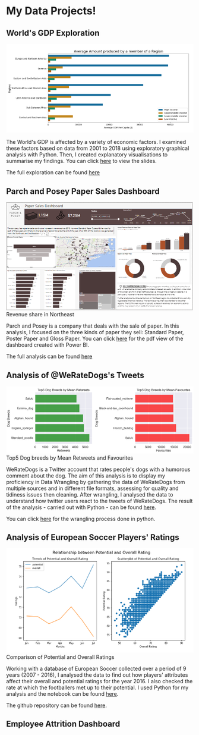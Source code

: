 
# My Data Projects!

## World's GDP Exploration

<img src="images/Average_GDP.png?raw=true"/>

The World's GDP is affected by a variety of economic factors. I examined these factors based on data from 2001 to 2018 using exploratory graphical analysis with Python. Then, I created explanatory visualisations to summarise my findings. You can click [here](/Project1/World_GDP_Presentation.slides.html) to view the slides. 

The full exploration can be found [here](/Project1/World_GDP_Analysis_code.html)


## Parch and Posey Paper Sales Dashboard

<img src="images/P&P_northeast.png?raw=true"/>
Revenue share in Northeast

Parch and Posey is a company that deals with the sale of paper. In this analysis, I focused on the three kinds of paper they sell: Standard Paper, Poster Paper and Gloss Paper. You can click [here](/pdf/Sales_dashboard_P&P_10.pdf) for the pdf view of the dashboard created with Power BI. 

The full analysis can be found [here](https://github.com/Hassanat-Awodipe/Power_BI--Parch_and_Posey_Sales_Data)


## Analysis of @WeRateDogs's Tweets

<img src="images/retweet_fav_dogs.png?raw=true"/>
Top5 Dog breeds by Mean Retweets and Favourites

WeRateDogs is a Twitter account that rates people's dogs with a humorous comment about the dog. The aim of this analysis is to display my proficiency in Data Wrangling by gathering the data of WeRateDogs from multiple sources and in different file formats, assessing for quality and tidiness issues then cleaning. After wrangling, I analysed the data to understand how twitter users react to the tweets of WeRateDogs. The result of the analysis - carried out with Python - can be found [here](/Project2/Analysis_of_WeRateDogs_Tweet-Report.html). 

You can click [here](/Project2/Analysis_of_WeRateDogs_Tweet_Code.html) for the wrangling process done in python. 


## Analysis of European Soccer Players' Ratings

<img src="images/ratings.png?raw=true"/>
Comparison of Potential and Overall Ratings

Working with a database of European Soccer collected over a period of 9 years (2007 - 2016), I analysed the data to find out how players' attributes affect their overall and potential ratings for the year 2016. I also checked the rate at which the footballers met up to their potential. I used Python for my analysis and the notebook can be found [here](/Project3/Analysis_of_Football_Players_Rating_in_2016.html). 

The github repository can be found [here](https://github.com/Hassanat-Awodipe/Analysis_of_Football_Players_Rating_in_2016). 



## Employee Attrition Dashboard



